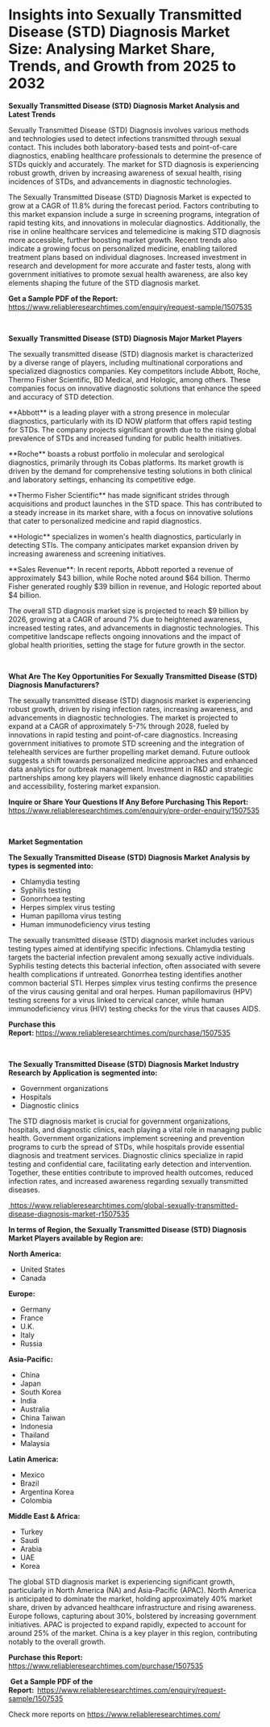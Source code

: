 <p><h1>Insights into Sexually Transmitted Disease (STD) Diagnosis Market Size: Analysing Market Share, Trends, and Growth from 2025 to 2032</h1></p><p><strong>Sexually Transmitted Disease (STD) Diagnosis Market Analysis and Latest Trends</strong></p>
<p><p>Sexually Transmitted Disease (STD) Diagnosis involves various methods and technologies used to detect infections transmitted through sexual contact. This includes both laboratory-based tests and point-of-care diagnostics, enabling healthcare professionals to determine the presence of STDs quickly and accurately. The market for STD diagnosis is experiencing robust growth, driven by increasing awareness of sexual health, rising incidences of STDs, and advancements in diagnostic technologies.</p><p>The Sexually Transmitted Disease (STD) Diagnosis Market is expected to grow at a CAGR of 11.8% during the forecast period. Factors contributing to this market expansion include a surge in screening programs, integration of rapid testing kits, and innovations in molecular diagnostics. Additionally, the rise in online healthcare services and telemedicine is making STD diagnosis more accessible, further boosting market growth. Recent trends also indicate a growing focus on personalized medicine, enabling tailored treatment plans based on individual diagnoses. Increased investment in research and development for more accurate and faster tests, along with government initiatives to promote sexual health awareness, are also key elements shaping the future of the STD diagnosis market.</p></p>
<p><strong>Get a Sample PDF of the Report:&nbsp;</strong> <a href="https://www.reliableresearchtimes.com/enquiry/request-sample/1507535?utm_campaign=2441&utm_medium=2&utm_source=Github&utm_content=ia&utm_term=03032025&utm_id=sexually-transmitted-disease-std-diagnosis">https://www.reliableresearchtimes.com/enquiry/request-sample/1507535</a></p>
<p>&nbsp;</p>
<p><strong>Sexually Transmitted Disease (STD) Diagnosis Major Market Players</strong></p>
<p><p>The sexually transmitted disease (STD) diagnosis market is characterized by a diverse range of players, including multinational corporations and specialized diagnostics companies. Key competitors include Abbott, Roche, Thermo Fisher Scientific, BD Medical, and Hologic, among others. These companies focus on innovative diagnostic solutions that enhance the speed and accuracy of STD detection.</p><p>**Abbott** is a leading player with a strong presence in molecular diagnostics, particularly with its ID NOW platform that offers rapid testing for STDs. The company projects significant growth due to the rising global prevalence of STDs and increased funding for public health initiatives.</p><p>**Roche** boasts a robust portfolio in molecular and serological diagnostics, primarily through its Cobas platforms. Its market growth is driven by the demand for comprehensive testing solutions in both clinical and laboratory settings, enhancing its competitive edge.</p><p>**Thermo Fisher Scientific** has made significant strides through acquisitions and product launches in the STD space. This has contributed to a steady increase in its market share, with a focus on innovative solutions that cater to personalized medicine and rapid diagnostics.</p><p>**Hologic** specializes in women's health diagnostics, particularly in detecting STIs. The company anticipates market expansion driven by increasing awareness and screening initiatives.</p><p>**Sales Revenue**: In recent reports, Abbott reported a revenue of approximately $43 billion, while Roche noted around $64 billion. Thermo Fisher generated roughly $39 billion in revenue, and Hologic reported about $4 billion. </p><p>The overall STD diagnosis market size is projected to reach $9 billion by 2026, growing at a CAGR of around 7% due to heightened awareness, increased testing rates, and advancements in diagnostic technologies. This competitive landscape reflects ongoing innovations and the impact of global health priorities, setting the stage for future growth in the sector.</p></p>
<p>&nbsp;</p>
<p><strong>What Are The Key Opportunities For Sexually Transmitted Disease (STD) Diagnosis Manufacturers?</strong></p>
<p><p>The sexually transmitted disease (STD) diagnosis market is experiencing robust growth, driven by rising infection rates, increasing awareness, and advancements in diagnostic technologies. The market is projected to expand at a CAGR of approximately 5-7% through 2028, fueled by innovations in rapid testing and point-of-care diagnostics. Increasing government initiatives to promote STD screening and the integration of telehealth services are further propelling market demand. Future outlook suggests a shift towards personalized medicine approaches and enhanced data analytics for outbreak management. Investment in R&D and strategic partnerships among key players will likely enhance diagnostic capabilities and accessibility, fostering market expansion.</p></p>
<p><strong>Inquire or Share Your Questions If Any Before Purchasing This Report:</strong> <a href="https://www.reliableresearchtimes.com/enquiry/pre-order-enquiry/1507535?utm_campaign=2441&utm_medium=2&utm_source=Github&utm_content=ia&utm_term=03032025&utm_id=sexually-transmitted-disease-std-diagnosis">https://www.reliableresearchtimes.com/enquiry/pre-order-enquiry/1507535</a></p>
<p>&nbsp;</p>
<p><strong>Market Segmentation</strong></p>
<p><strong>The Sexually Transmitted Disease (STD) Diagnosis Market Analysis by types is segmented into:</strong></p>
<p><ul><li>Chlamydia testing</li><li>Syphilis testing</li><li>Gonorrhoea testing</li><li>Herpes simplex virus testing</li><li>Human papilloma virus testing</li><li>Human immunodeficiency virus testing</li></ul></p>
<p><p>The sexually transmitted disease (STD) diagnosis market includes various testing types aimed at identifying specific infections. Chlamydia testing targets the bacterial infection prevalent among sexually active individuals. Syphilis testing detects this bacterial infection, often associated with severe health complications if untreated. Gonorrhea testing identifies another common bacterial STI. Herpes simplex virus testing confirms the presence of the virus causing genital and oral herpes. Human papillomavirus (HPV) testing screens for a virus linked to cervical cancer, while human immunodeficiency virus (HIV) testing checks for the virus that causes AIDS.</p></p>
<p><strong>Purchase this Report:&nbsp;</strong><a href="https://www.reliableresearchtimes.com/purchase/1507535?utm_campaign=2441&utm_medium=2&utm_source=Github&utm_content=ia&utm_term=03032025&utm_id=sexually-transmitted-disease-std-diagnosis">https://www.reliableresearchtimes.com/purchase/1507535</a></p>
<p>&nbsp;</p>
<p><strong>The Sexually Transmitted Disease (STD) Diagnosis Market Industry Research by Application is segmented into:</strong></p>
<p><ul><li>Government organizations</li><li>Hospitals</li><li>Diagnostic clinics</li></ul></p>
<p><p>The STD diagnosis market is crucial for government organizations, hospitals, and diagnostic clinics, each playing a vital role in managing public health. Government organizations implement screening and prevention programs to curb the spread of STDs, while hospitals provide essential diagnosis and treatment services. Diagnostic clinics specialize in rapid testing and confidential care, facilitating early detection and intervention. Together, these entities contribute to improved health outcomes, reduced infection rates, and increased awareness regarding sexually transmitted diseases.</p></p>
<p><a href="https://www.reliableresearchtimes.com/global-sexually-transmitted-disease-diagnosis-market-r1507535?utm_campaign=2441&utm_medium=2&utm_source=Github&utm_content=ia&utm_term=03032025&utm_id=sexually-transmitted-disease-std-diagnosis">&nbsp;https://www.reliableresearchtimes.com/global-sexually-transmitted-disease-diagnosis-market-r1507535</a></p>
<p><strong>In terms of Region, the Sexually Transmitted Disease (STD) Diagnosis Market Players available by Region are:</strong></p>
<p>
    <p> <strong> North America: </strong>
        <ul>
            <li>United States</li>
            <li>Canada</li>
        </ul>
        </p> 
    <p> <strong> Europe: </strong>
        <ul>
            <li>Germany</li>
            <li>France</li>
            <li>U.K.</li>
            <li>Italy</li>
            <li>Russia</li>
        </ul>
        </p> 
    <p> <strong> Asia-Pacific: </strong>
        <ul>
            <li>China</li>
            <li>Japan</li>
            <li>South Korea</li>
            <li>India</li>
            <li>Australia</li>
            <li>China Taiwan</li>
            <li>Indonesia</li>
            <li>Thailand</li>
            <li>Malaysia</li>
        </ul>
        </p> 
    <p> <strong> Latin America: </strong>
        <ul>
            <li>Mexico</li>
            <li>Brazil</li>
            <li>Argentina Korea</li>
            <li>Colombia</li>
        </ul>
        </p> 
    <p> <strong> Middle East & Africa: </strong>
        <ul>
            <li>Turkey</li>
            <li>Saudi</li>
            <li>Arabia</li>
            <li>UAE</li>
            <li>Korea</li>
        </ul>
    </p>
    </p>
<p><p>The global STD diagnosis market is experiencing significant growth, particularly in North America (NA) and Asia-Pacific (APAC). North America is anticipated to dominate the market, holding approximately 40% market share, driven by advanced healthcare infrastructure and rising awareness. Europe follows, capturing about 30%, bolstered by increasing government initiatives. APAC is projected to expand rapidly, expected to account for around 25% of the market. China is a key player in this region, contributing notably to the overall growth.</p></p>
<p><strong>Purchase this Report: </strong><a href="https://www.reliableresearchtimes.com/purchase/1507535?utm_campaign=2441&utm_medium=2&utm_source=Github&utm_content=ia&utm_term=03032025&utm_id=sexually-transmitted-disease-std-diagnosis">https://www.reliableresearchtimes.com/purchase/1507535</a></p>
<p>&nbsp;<strong>Get a Sample PDF of the Report:&nbsp;&nbsp;</strong><a href="https://www.reliableresearchtimes.com/enquiry/request-sample/1507535?utm_campaign=2441&utm_medium=2&utm_source=Github&utm_content=ia&utm_term=03032025&utm_id=sexually-transmitted-disease-std-diagnosis">https://www.reliableresearchtimes.com/enquiry/request-sample/1507535</a></p>
<p><strong></strong></p>
<p>Check more reports on <a href="https://www.reliableresearchtimes.com/?utm_campaign=2441&utm_medium=2&utm_source=Github&utm_content=ia&utm_term=03032025&utm_id=sexually-transmitted-disease-std-diagnosis">https://www.reliableresearchtimes.com/</a></p>